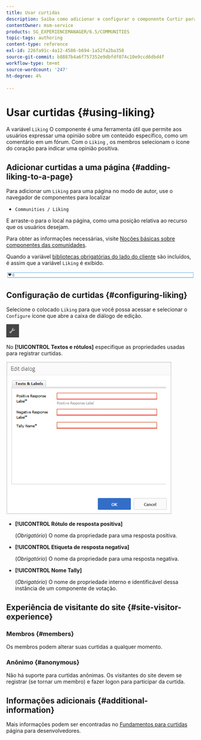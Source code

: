 ```yaml
---
title: Usar curtidas
description: Saiba como adicionar e configurar o componente Curtir para que os usuários possam expressar uma opinião sobre um conteúdo específico, como um comentário.
contentOwner: msm-service
products: SG_EXPERIENCEMANAGER/6.5/COMMUNITIES
topic-tags: authoring
content-type: reference
exl-id: 226fa91c-4a12-4586-b694-1a52fa2ba358
source-git-commit: b8887b4a6f757352e9dbfdf074c10e9ccd6dbd4f
workflow-type: tm+mt
source-wordcount: '247'
ht-degree: 4%

---
```


# Usar curtidas {#using-liking}

A variável `Liking` O componente é uma ferramenta útil que permite aos usuários expressar uma opinião sobre um conteúdo específico, como um comentário em um fórum. Com o `Liking` , os membros selecionam o ícone do coração para indicar uma opinião positiva.

## Adicionar curtidas a uma página {#adding-liking-to-a-page}

Para adicionar um `Liking` para uma página no modo de autor, use o navegador de componentes para localizar

* `Communities / Liking`

E arraste-o para o local na página, como uma posição relativa ao recurso que os usuários desejam.

Para obter as informações necessárias, visite [Noções básicas sobre componentes das comunidades](basics.md).

Quando a variável [bibliotecas obrigatórias do lado do cliente](essentials-liking.md#essentials-for-client-side) são incluídos, é assim que a variável `Liking` é exibido.

![componente de vinculação](assets/liking-component.png)

## Configuração de curtidas {#configuring-liking}

Selecione o colocado `Liking` para que você possa acessar e selecionar o `Configure` ícone que abre a caixa de diálogo de edição.

![configure-new](assets/configure-new.png)

No **[!UICONTROL Textos e rótulos]** especifique as propriedades usadas para registrar curtidas.

![configuração-liking](assets/configure-liking.png)

* **[!UICONTROL Rótulo de resposta positiva]**

  (*Obrigatório*) O nome da propriedade para uma resposta positiva.

* **[!UICONTROL Etiqueta de resposta negativa]**

  (*Obrigatório*) O nome da propriedade para uma resposta negativa.

* **[!UICONTROL Nome Tally]**

  (*Obrigatório*) O nome de propriedade interno e identificável dessa instância de um componente de votação.

## Experiência de visitante do site {#site-visitor-experience}

### Membros {#members}

Os membros podem alterar suas curtidas a qualquer momento.

### Anônimo {#anonymous}

Não há suporte para curtidas anônimas. Os visitantes do site devem se registrar (se tornar um membro) e fazer logon para participar da curtida.

## Informações adicionais {#additional-information}

Mais informações podem ser encontradas no [Fundamentos para curtidas](essentials-liking.md) página para desenvolvedores.
